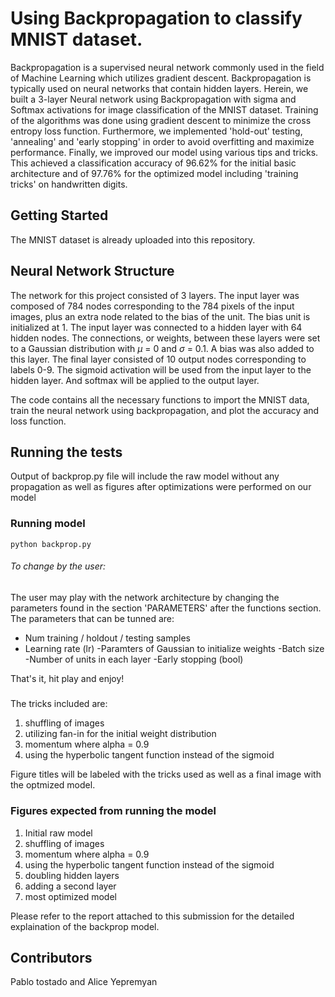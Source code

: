 # Using Backpropagation to classify MNIST dataset.

Backpropagation is a supervised neural network commonly used in the field of Machine Learning which utilizes gradient descent. Backpropagation is typically used on neural networks that contain hidden layers. Herein, we built a 3-layer Neural network using Backpropagation with sigma and Softmax activations for image classification of the MNIST dataset. Training of the algorithms was done using gradient descent to minimize the cross entropy loss function. Furthermore, we implemented 'hold-out' testing, 'annealing' and 'early stopping' in order to avoid overfitting and maximize performance. Finally, we improved our model using various tips and tricks. This achieved a classification accuracy of 96.62\% for the initial basic architecture and of 97.76\% for the optimized model including 'training tricks' on handwritten digits. 

## Getting Started

The MNIST dataset is already uploaded into this repository. 

## Neural Network Structure
The network for this project consisted of 3 layers. The input layer was composed of 784 nodes corresponding to the 784 pixels of the input images, plus an extra node related to the bias of the unit. The bias unit is initialized at 1. The input layer was connected to a hidden layer with 64 hidden nodes. The connections, or weights, between these layers were set to a Gaussian distribution with $\mu$ = 0 and $\sigma$ = 0.1. A bias was also added to this layer. The final layer consisted of 10 output nodes corresponding to labels 0-9. The sigmoid activation will be used from the input layer to the hidden layer. And softmax will be applied to the output layer.

The code contains all the necessary functions to import the MNIST data, train the neural network using backpropagation, and plot the accuracy and loss function.

## Running the tests
Output of backprop.py file will include the raw model without any propagation as well as figures after optimizations were performed on our model

### Running model
```
python backprop.py 
```

######  To change by the user:

The user may play with the network architecture by changing the parameters found in the section 'PARAMETERS' after the functions section. The parameters that can be tunned are:

- Num training / holdout / testing samples
- Learning rate (lr)
-Paramters of Gaussian to initialize weights
-Batch size
-Number of units in each layer
-Early stopping (bool)

That's it, hit play and enjoy!


#####
The tricks included are:
1. shuffling of images
2. utilizing fan-in for the initial weight distribution
3. momentum where alpha = 0.9
4. using the hyperbolic tangent function instead of the sigmoid

Figure titles will be labeled with the tricks used as well as a final image with the optmized model.
### Figures expected from running the model
1. Initial raw model
2. shuffling of images
3. momentum where alpha = 0.9
4. using the hyperbolic tangent function instead of the sigmoid
5. doubling hidden layers
6. adding a second layer
7. most optimized model

Please refer to the report attached to this submission for the detailed explaination of the backprop model.

## Contributors
Pablo tostado and Alice Yepremyan
